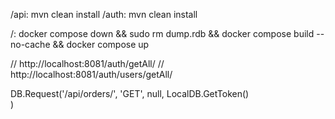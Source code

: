 /api: mvn clean install
/auth: mvn clean install

/: docker compose down && sudo rm dump.rdb && docker compose build --no-cache && docker compose up






// http://localhost:8081/auth/getAll/
// http://localhost:8081/auth/users/getAll/ 

DB.Request('/api/orders/', 'GET', null, 
LocalDB.GetToken()          
)